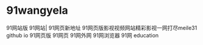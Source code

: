 # 91wangyela
91网站版 91网站| 91网页新地址 91网页版影视视频网站精彩影视一网打尽meile31 github io 91网页版 91网页 91网外网 91网浏览器 91网 education
